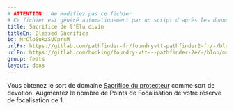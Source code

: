 ```yaml
---
# ATTENTION : Ne modifiez pas ce fichier
# Ce fichier est généré automatiquement par un script d'après les données du module Foundry VTT officiel et de sa traduction
title: Sacrifice de l'Élu divin
titleEn: Blessed Sacrifice
id: NrCloSukzSUCprsM
urlFr: https://gitlab.com/pathfinder-fr/foundryvtt-pathfinder2-fr/-/blob/master/data/feats/NrCloSukzSUCprsM.htm
urlEn: https://gitlab.com/hooking/foundry-vtt---pathfinder-2e/-/blob/master/packs/data/feats.db/blessed-sacrifice.json
group: feats
layout: dons
---
```

Vous obtenez le sort de domaine [Sacrifice du protecteur](../spells/sacrifice-du-protecteur.md) comme sort de dévotion. Augmentez le nombre de Points de Focalisation de votre réserve de focalisation de 1.


